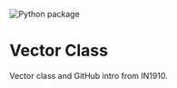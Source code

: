 ![Python package](https://github.com/vildesboe/vector/workflows/Python%20package/badge.svg)

# Vector Class

Vector class and GitHub intro from IN1910.
